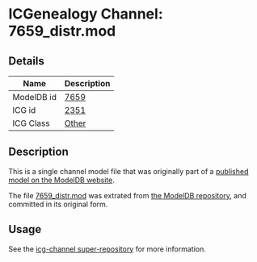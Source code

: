 # ICGenealogy Channel: 7659\_distr.mod

## Details

Name | Description
---- | -----------
ModelDB id | [7659](http://senselab.med.yale.edu/ModelDB/ShowModel.cshtml?model=7659)
ICG id | [2351](http://icg.neurotheory.ox.ac.uk/channels/other/2351)
ICG Class | [Other](http://icg.neurotheory.ox.ac.uk/channels/other)

## Description

This is a single channel model file that was originally part of a [published model on the ModelDB website](http://senselab.med.yale.edu/mModelDB/ShowModel.cshtml?model=7659).

The file [7659\_distr.mod](7659_distr.mod) was extrated from [the ModelDB repository](http://senselab.med.yale.edu/ModelDB/ShowModel.cshtml?model=7659), and committed in its original form.

## Usage

See the [icg-channel super-repository](https://github.com/icgenealogy/icg-channels) for more information.